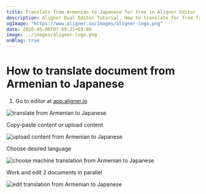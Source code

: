 ```yaml
---
title: Translate from Armenian to Japanese for free in Aligner Editor
description: Aligner Dual Editor Tutorial. How to translate for free from Armenian to Japanese. Aligner is multilingual document management platform. 
ogImage: "https://www.aligner.io/images/aligner-logo.png"
date: 2020-05-06T07:09:21+03:00
image: ../images/aligner-logo.png
onBlog: true
---
```


# How to translate document from Armenian to Japanese

1. Go to editor at [app.aligner.io](https://app.aligner.io "Aligner App web page")

![translate from Armenian to Japanese](../aligner-blank-editor.png "translate from Armenian to Japanese")

Copy-paste content or upload content

![upload content from Armenian to Japanese](../aligner-uploaded-document.png "upload content from Armenian to Japanese")

Choose desired language

![choose machine translation from Armenian to Japanese](../aligner-language-dropdown.png "choose machine translation from Armenian to Japanese")

Work and edit 2 documents in parallel

![edit translation from Armenian to Japanese](../aligner-double-sitded-editor.png "edit translation from Armenian to Japanese")

